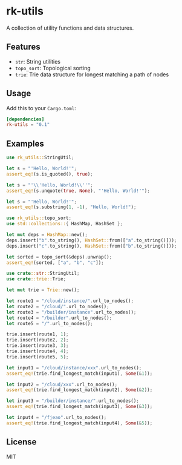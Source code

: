 # rk-utils

A collection of utility functions and data structures.

## Features

- `str`: String utilities
- `topo_sort`: Topological sorting
- `trie`: Trie data structure for longest matching a path of nodes

## Usage

Add this to your `Cargo.toml`:

```toml
[dependencies]
rk-utils = "0.1"
```

## Examples

```rust
use rk_utils::StringUtil;

let s = "'Hello, World!'";
assert_eq!(s.is_quoted(), true);

let s = "'\\'Hello, World!\\''";
assert_eq!(s.unquote(true, None), "'Hello, World!'");

let s = "'Hello, World!'";
assert_eq!(s.substring(1, -1), "Hello, World!");
```

```rust
use rk_utils::topo_sort;
use std::collections::{ HashMap, HashSet };

let mut deps = HashMap::new();
deps.insert("b".to_string(), HashSet::from(["a".to_string()]));
deps.insert("c".to_string(), HashSet::from(["b".to_string()]));

let sorted = topo_sort(&deps).unwrap();
assert_eq!(sorted, ["a", "b", "c"]);
```

```rust
use crate::str::StringUtil;
use crate::trie::Trie;

let mut trie = Trie::new();

let route1 = "/cloud/instance/".url_to_nodes();
let route2 = "/cloud/".url_to_nodes();
let route3 = "/builder/instance".url_to_nodes();
let route4 = "/builder".url_to_nodes();
let route5 = "/".url_to_nodes();

trie.insert(route1, 1);
trie.insert(route2, 2);
trie.insert(route3, 3);
trie.insert(route4, 4);
trie.insert(route5, 5);

let input1 = "/cloud/instance/xxx".url_to_nodes();
assert_eq!(trie.find_longest_match(input1), Some(&1));

let input2 = "/cloud/xxx".url_to_nodes();
assert_eq!(trie.find_longest_match(input2), Some(&2));

let input3 = "/builder/instance/".url_to_nodes();
assert_eq!(trie.find_longest_match(input3), Some(&3));

let input4 = "/fjeao".url_to_nodes();
assert_eq!(trie.find_longest_match(input4), Some(&5));
```

## License

MIT